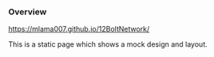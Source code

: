 ### Overview
https://mlama007.github.io/12BoltNetwork/

This is a static page which shows a mock design and layout.
